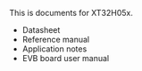 This is documents for XT32H05x.
- Datasheet
- Reference manual
- Application notes
- EVB board user manual
